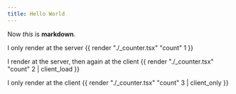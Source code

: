 ```yaml
---
title: Hello World
---
```


Now _this_ is __markdown__.

I only render at the server
{{ render "./_counter.tsx" "count" 1 }}

I render at the server, then again at the client
{{ render "./_counter.tsx" "count" 2 | client_load }}

I only render at the client
{{ render "./_counter.tsx" "count" 3 | client_only }}
